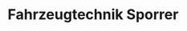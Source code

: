 ---
title: "Fahrzeugtechnik Sporrer"
url: /lohkirchen/fahrzeugtechnik-sporrer/
shop: Autowerkstatt
---